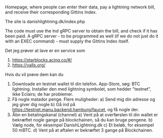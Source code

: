 Homepage, where people can enter their data, pay a lightning network bill, and receive their corresponding Gittins Index.

The site is danishlightning.dk/index.php

The code must use the lnd gRPC server to obtain the bill, and check if it has been paid. A gRPC server - to be programmed as well (if we do not just do it with an EXEC command) - must supply the Gittins Index itself.

Det jeg prøver at lave er en service som
1) https://starblocks.acinq.co/#/
2) https://yalls.org/

Hvis du vil prøve dem kan du 

1) Downloade en testnet wallet til din telefon. App-Store, søg: BTC lightning. Installer den med lightning symbolet, som hedder "testnet", ikke Eclairs; de har problemer.
2) Få nogle matador penge. Flere muligheder:
	a) Send mig din adresse og jeg giver dig nogle
	b) Gå ind på https://testnet.manu.backend.hamburg/faucet, og få nogle der.
3) Åbn en betalingskanal (channel)
	a) Vent på at overførslen til din wallet er bekræftet nogle gange på blockchainen, så du kan bruge pengene.
	b) Vælg node, for eksempel DanishLightning.dk
	c) Et beløb, for eksempel 50 mBTC.
	d) Vent på at aftalen er bekræftet 3 gange på Blockchainen.
